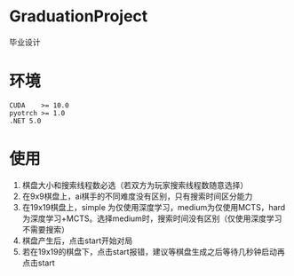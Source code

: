# GraduationProject
 毕业设计
# 环境
```
CUDA    >= 10.0
pyotrch >= 1.0
.NET 5.0
```
# 使用
1. 棋盘大小和搜索线程数必选（若双方为玩家搜索线程数随意选择）
2. 在9x9棋盘上，ai棋手的不同难度没有区别，只有搜索时间区分能力
3. 在19x19棋盘上，simple 为仅使用深度学习，medium为仅使用MCTS，hard为深度学习+MCTS。选择medium时，搜索时间没有区别（仅使用深度学习不需要搜索）
4. 棋盘产生后，点击start开始对局
5. 若在19x19的棋盘下，点击start报错，建议等棋盘生成之后等待几秒钟启动再点击start